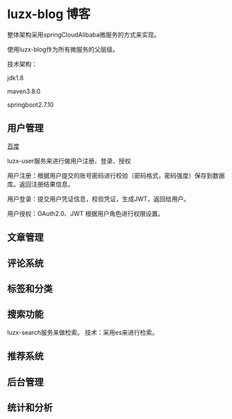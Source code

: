 # luzx-blog 博客
整体架构采用springCloudAlibaba微服务的方式来实现。

使用luzx-blog作为所有微服务的父层级。

技术架构：

jdk1.8

maven3.8.0


springboot2.7.10

## 用户管理
[百度](http://www.baidu.com)

luzx-user服务来进行做用户注册、登录、授权

用户注册：根据用户提交的账号密码进行校验（密码格式，密码强度）保存到数据库。返回注册结果信息。

用户登录：提交用户凭证信息，校验凭证，生成JWT，返回给用户。

用户授权：OAuth2.0、JWT 根据用户角色进行权限设置。



## 文章管理


## 评论系统
## 标签和分类
## 搜索功能
luzx-search服务来做检索。
技术：采用es来进行检索。


## 推荐系统
## 后台管理
## 统计和分析
